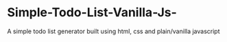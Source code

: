 # Simple-Todo-List-Vanilla-Js-
A simple todo list generator built using html, css and plain/vanilla javascript
